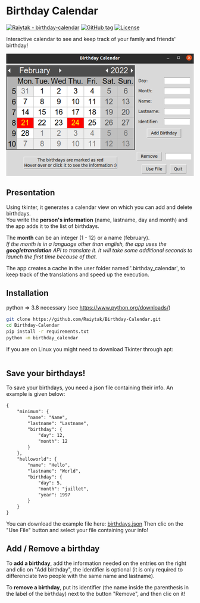 # Birthday Calendar
[![Raiytak - birthday-calendar](https://img.shields.io/static/v1?label=Raiytak&message=birthday-calendar&color=blueviolet&logo=github)](https://github.com/Raiytak/Birthday-Calendar "Go to GitHub repo")
[![GitHub tag](https://img.shields.io/github/tag/Raiytak/birthday-calendar?include_prereleases=&sort=semver&color=blue)](https://github.com/Raiytak/Birthday-Calendar/tree/v1.0)
[![License](https://img.shields.io/badge/License-MIT-brightgreen)](#license)

Interactive calendar to see and keep track of your family and friends' birthday!

![birthday calendar window](https://github.com/Raiytak/Birthday-Calendar/blob/master/assets/birthday_calendar.png?raw=true)

## Presentation
Using tkinter, it generates a calendar view on which you can add and delete birthdays. \
You write the **person's information** (name, lastname, day and month) and the app adds it to the list of birthdays.

The **month** can be an integer (1 - 12) or a name (february). \
*If the month is in a language other than english, the app uses the **googletranslation** API to translate it. It will take some additional seconds to launch the first time because of that.*

The app creates a cache in the user folder named '.birthday_calendar', to keep track of the translations and speed up the execution.

## Installation

python => 3.8 necessary (see https://www.python.org/downloads/)
```bash
git clone https://github.com/Raiytak/Birthday-Calendar.git
cd Birthday-Calendar
pip install -r requirements.txt
python -m birthday_calendar
```

If you are on Linux you might need to download Tkinter through apt:
```bash

```

## Save your birthdays!
To save your birthdays, you need a json file containing their info. An example is given below:
```
{
    "minimum": {
        "name": "Name",
        "lastname": "Lastname",
        "birthday": {
            "day": 12,
            "month": 12
        }
    },
    "helloworld": {
        "name": "Hello",
        "lastname": "World",
        "birthday": {
            "day": 5,
            "month": "juillet",
            "year": 1997
        }
    }
}
```
You can download the example file here:
[birthdays.json](https://github.com/Raiytak/Birthday-Calendar/tree/master/assets/birthdays.json)
Then clic on the "Use File" button and select your file containing your info!

## Add / Remove a birthday
To **add a birthday**, add the information needed on the entries on the right and clic on "Add birthday", the identifier is optional (it is only required to differenciate two people with the same name and lastname).

To **remove a birthday**, put its identifier (the name inside the parenthesis in the label of the birthday) next to the button "Remove", and then clic on it!

